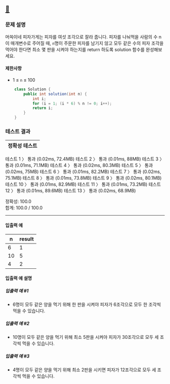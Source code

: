 ## [:link:](https://school.programmers.co.kr/learn/courses/30/lessons/120815) 


### 문제 설명
머쓱이네 피자가게는 피자를 여섯 조각으로 잘라 줍니다. 피자를 나눠먹을 사람의 수 n이 매개변수로 주어질 때, `n`명이 주문한 피자를 남기지 않고 모두 같은 수의 피자 조각을 먹어야 한다면 최소 몇 판을 시켜야 하는지를 return 하도록 solution 함수를 완성해보세요.
#### 제한사항
- 1 ≤ `n` ≤ 100
&nbsp;
```java
    class Solution {
        public int solution(int n) {
            int i;
            for (i = 1; (i * 6) % n != 0; i++);
            return i;
        }
    }
```
### 테스트 결과

|정확성  테스트|
|--|
테스트 1 〉	통과 (0.02ms, 72.4MB)
테스트 2 〉	통과 (0.01ms, 88MB)
테스트 3 〉	통과 (0.01ms, 71.1MB)
테스트 4 〉	통과 (0.02ms, 80.3MB)
테스트 5 〉	통과 (0.02ms, 75MB)
테스트 6 〉	통과 (0.01ms, 82.2MB)
테스트 7 〉	통과 (0.02ms, 75.1MB)
테스트 8 〉	통과 (0.01ms, 73.8MB)
테스트 9 〉	통과 (0.02ms, 80.1MB)
테스트 10 〉	통과 (0.01ms, 82.9MB)
테스트 11 〉	통과 (0.01ms, 73.2MB)
테스트 12 〉	통과 (0.01ms, 89.6MB)
테스트 13 〉	통과 (0.02ms, 68.9MB)

정확성: 100.0   
합계: 100.0 / 100.0

---

#### 입출력 예
|n|	result|
|--|--|
|6|1|
|10|5|
|4|2|

#### 입출력 예 설명
##### 입출력 예 #1
- 6명이 모두 같은 양을 먹기 위해 한 판을 시켜야 피자가 6조각으로 모두 한 조각씩 먹을 수 있습니다.
##### 입출력 예 #2
- 10명이 모두 같은 양을 먹기 위해 최소 5판을 시켜야 피자가 30조각으로 모두 세 조각씩 먹을 수 있습니다.
##### 입출력 예 #3
- 4명이 모두 같은 양을 먹기 위해 최소 2판을 시키면 피자가 12조각으로 모두 세 조각씩 먹을 수 있습니다.
